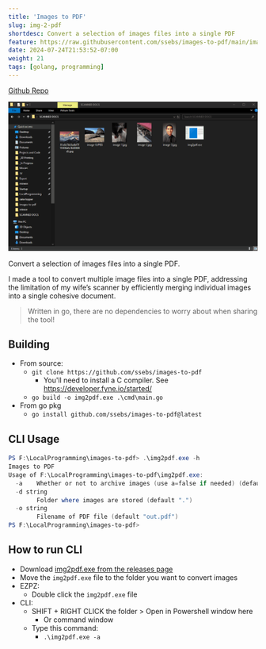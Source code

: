```yaml
---
title: 'Images to PDF'
slug: img-2-pdf
shortdesc: Convert a selection of images files into a single PDF
feature: https://raw.githubusercontent.com/ssebs/images-to-pdf/main/image-to-pdf.gif
date: 2024-07-24T21:53:52-07:00
weight: 21
tags: [golang, programming]
---
```

[Github Repo](https://github.com/ssebs/images-to-pdf)

![Usage Example](https://raw.githubusercontent.com/ssebs/images-to-pdf/main/image-to-pdf.gif)

Convert a selection of images files into a single PDF.

I made a tool to convert multiple image files into a single PDF, addressing the limitation of
my wife’s scanner by efficiently merging individual images into a single cohesive document.

> Written in go, there are no dependencies to worry about when sharing the tool!

## Building
- From source:
  - `git clone https://github.com/ssebs/images-to-pdf`
    - You'll need to install a C compiler. See https://developer.fyne.io/started/
  - `go build -o img2pdf.exe .\cmd\main.go`
- From go pkg
  - `go install github.com/ssebs/images-to-pdf@latest`

## CLI Usage
```powershell
PS F:\LocalProgramming\images-to-pdf> .\img2pdf.exe -h
Images to PDF
Usage of F:\LocalProgramming\images-to-pdf\img2pdf.exe:
  -a    Whether or not to archive images (use a=false if needed) (default true)
  -d string
        Folder where images are stored (default ".")
  -o string
        Filename of PDF file (default "out.pdf")
PS F:\LocalProgramming\images-to-pdf> 
```

## How to run CLI
- Download [img2pdf.exe from the releases page](https://github.com/ssebs/images-to-pdf/releases/)
- Move the `img2pdf.exe` file to the folder you want to convert images
- EZPZ:
  - Double click the `img2pdf.exe` file
- CLI:
  - SHIFT + RIGHT CLICK the folder > Open in Powershell window here
    - Or command window
  - Type this command:
    - `.\img2pdf.exe -a`